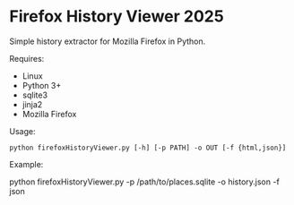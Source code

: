 Firefox History Viewer 2025
===========================


Simple history extractor for Mozilla Firefox in Python. 

Requires:
- Linux
- Python 3+
- sqlite3
- jinja2
- Mozilla Firefox

Usage: 

	python firefoxHistoryViewer.py [-h] [-p PATH] -o OUT [-f {html,json}]

Example:

  python firefoxHistoryViewer.py -p /path/to/places.sqlite -o history.json -f json
